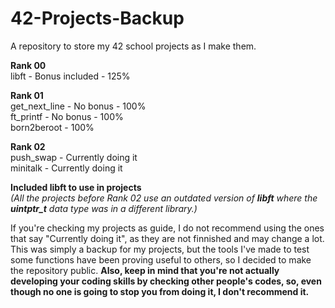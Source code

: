 # 42-Projects-Backup
A repository to store my 42 school projects as I make them.  

**Rank 00**  
libft - Bonus included - 125%  

**Rank 01**  
get_next_line - No bonus - 100%  
ft_printf - No bonus - 100%  
born2beroot - 100%

**Rank 02**  
push_swap - Currently doing it  
minitalk - Currently doing it  

**Included libft to use in projects**  
*(All the projects before Rank 02 use an outdated version of **libft** where the **uintptr_t** data type was in a different library.)*  

If you're checking my projects as guide, I do not recommend using the ones that say "Currently doing it", as they are not finnished and may change a lot. This was simply a backup for my projects, but the tools I've made to test some functions have been proving useful to others, so I decided to make the repository public. **Also, keep in mind that you're not actually developing your coding skills by checking other people's codes, so, even though no one is going to stop you from doing it, I don't recommend it.**  
